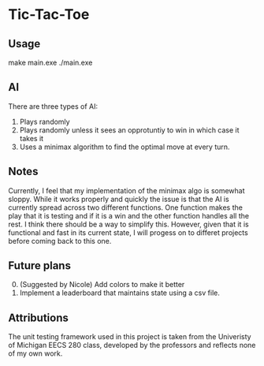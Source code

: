 # Tic-Tac-Toe

## Usage 
make main.exe 
./main.exe

## AI
There are three types of AI:
1. Plays randomly
2. Plays randomly unless it sees an opprotuntiy to win in which case it takes it
3. Uses a minimax algorithm to find the optimal move at every turn.

## Notes
Currently, I feel that my implementation of the minimax algo is somewhat sloppy. While it works properly and quickly the issue is that the AI is currently spread across two different functions. One function makes the play that it is testing and if it is a win and the other function handles all the rest. I think there should be a way to simplify this. However, given that it is functional and fast in its current state, I will progess on to differet projects before coming back to this one.

## Future plans
0. (Suggested by Nicole) Add colors to make it better
1. Implement a leaderboard that maintains state using a csv file.

## Attributions
The unit testing framework used in this project is taken from the Univeristy of Michigan EECS 280 class, developed by the professors and reflects none of my own work.